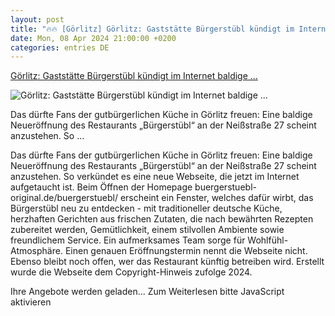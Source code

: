 ```yaml
---
layout: post
title: "🔥🔥 [Görlitz] Görlitz: Gaststätte Bürgerstübl kündigt im Internet baldige ..."
date: Mon, 08 Apr 2024 21:00:00 +0200
categories: entries DE
---
```

[Görlitz: Gaststätte Bürgerstübl kündigt im Internet baldige ...](https://www.saechsische.de/goerlitz/gastronomie-goerlitz/goerlitz-gaststaette-buergerstuebl-kuendigt-im-internet-baldige-neueroeffnung-an-5986068-plus.html)

![Görlitz: Gaststätte Bürgerstübl kündigt im Internet baldige ...](https://image.saechsische.de/1200x675/5/h/5hatamti9yqz0mppodec7u2vxif3jzam.jpg)

Das dürfte Fans der gutbürgerlichen Küche in Görlitz freuen: Eine baldige Neueröffnung des Restaurants „Bürgerstübl“ an der Neißstraße 27 scheint anzustehen. So ...

Das dürfte Fans der gutbürgerlichen Küche in Görlitz freuen: Eine baldige Neueröffnung des Restaurants „Bürgerstübl“ an der Neißstraße 27 scheint anzustehen. So verkündet es eine neue Webseite, die jetzt im Internet aufgetaucht ist. Beim Öffnen der Homepage buergerstuebl-original.de/buergerstuebl/ erscheint ein Fenster, welches dafür wirbt, das Bürgerstübl neu zu entdecken - mit traditioneller deutsche Küche, herzhaften Gerichten aus frischen Zutaten, die nach bewährten Rezepten zubereitet werden, Gemütlichkeit, einem stilvollen Ambiente sowie freundlichem Service. Ein aufmerksames Team sorge für Wohlfühl-Atmosphäre. Einen genauen Eröffnungstermin nennt die Webseite nicht. Ebenso bleibt noch offen, wer das Restaurant künftig betreiben wird. Erstellt wurde die Webseite dem Copyright-Hinweis zufolge 2024.

Ihre Angebote werden geladen... Zum Weiterlesen bitte JavaScript aktivieren

